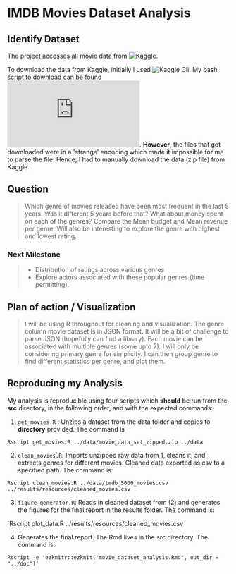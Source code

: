 
# IMDB Movies Dataset Analysis


## Identify Dataset

The project accesses all movie data from ![Kaggle](https://www.kaggle.com/tmdb/tmdb-movie-metadata/data).

To download the data from Kaggle, initially I used ![Kaggle Cli](https://github.com/floydwch/kaggle-cli). My bash script to download can be found ![here](https://github.com/sarora/movie_success_eval/blob/master/src/downloaddata.sh). **However**, the files that got downloaded were in a 'strange' encoding which made it impossible for me to parse the file. Hence, I had to manually download the data (zip file) from Kaggle.  

## Question

> Which genre of movies released have been most frequent in the last 5 years. Was it different 5 years before that? What about money spent on each of the genres? Compare the Mean budget and Mean revenue per genre. Will also be interesting to explore the genre with highest and lowest rating. 

### Next Milestone
>* Distribution of ratings across various genres
>* Explore actors associated with these popular genres (time permitting).

## Plan of action / Visualization

> I will be using R throughout for cleaning and visualization. The genre column movie dataset is in JSON format. It will be a bit of challenge to parse JSON (hopefully can find a library). Each movie can be associated with multiple genres (some upto 7). I will only be considering primary genre for simplicity. I can then group genre to find different statistics per genre, and plot them.


## Reproducing my Analysis

My analysis is reproducible using four scripts which **should** be run from the **src** directory, in the following order, and with the expected commands:

1. `get_movies.R` : Unzips a dataset from the data folder and copies to **directory** provided. The command is

  `Rscript get_movies.R ../data/movie_data_set_zipped.zip ../data`


2. `clean_movies.R`: Imports unzipped raw data from 1, cleans it, and extracts genres for different movies. Cleaned data exported as csv to a specified path. The command is:

  `Rscript clean_movies.R ../data/tmdb_5000_movies.csv ../results/resources/cleaned_movies.csv`


3. `figure_generator.R`: Reads in cleaned dataset from (2) and generates the figures for the final report in the results folder. The command is:

`Rscript plot_data.R ../results/resources/cleaned_movies.csv

4. Generates the final report. The Rmd lives in the src directory. The command is:

``Rscript -e 'ezknitr::ezknit("movie_dataset_analysis.Rmd", out_dir = "../doc")'``
